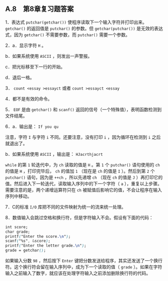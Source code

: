 ## A.8　第8章复习题答案

1．表达式 `putchar(getchar())` 使程序读取下一个输入字符并打印出来。 `getchar()` 的返回值是 `putchar()` 的参数。但 `getchar(putchar())` 是无效的表达式，因为 `getchar()` 不需要参数，而 `putchar()` 需要一个参数。

2．a．显示字符 `H` 。

b．如果系统使用 `ASCII` ，则发出一声警报。

c．把光标移至下一行的开始。

d．退后一格。

3． `count <essay >essayct` 或者 `count >essayct <essay`

4．都不是有效的命令。

5． `EOF` 是由 `getchar()` 和 `scanf()` 返回的信号（一个特殊值），表明函数检测到文件结尾。

6．a．输出是： `If you qu`

注意，字符 `I` 与字符 `i` 不同。还要注意，没有打印 `i` ，因为循环在检测到 `i` 之后就退出了。

b．如果系统使用 `ASCII` ，输出是： `HJacrthjacrt`

`while` 的第 `1` 轮迭代中，为 `ch` 读取的值是 `H` 。第 `1` 个 `putchar()` 语句使用的 `ch` 的值是 `H` ，打印完毕后， `ch` 的值加 `1` （现在是 `ch` 的值是 `I` ）。然后到第 `2` 个 `putchar()` 语句，因为是 `++ch` ，所以先递增 `ch` （现在 `ch` 的值是 `J` ）再打印它的值。然后进入下一轮迭代，读取输入序列中的下一个字符（ `a` ），重复以上步骤。需要注意的是，两个递增运算符只在 `ch` 被赋值后影响它的值，不会让程序在输入序列中移动。

7．C的标准 `I/O` 库把不同的文件映射为统一的流来统一处理。

8．数值输入会跳过空格和换行符，但是字符输入不会。假设有下面的代码：

```css
int score;
char grade;
printf("Enter the score.\n");
scanf("%s", &score);
printf("Enter the letter grade.\n");
grade = getchar();
```

如果输入分数 `98` ，然后按下 `Enter` 键把分数发送给程序，其实还发送了一个换行符。这个换行符会留在输入序列中，成为下一个读取的值（ `grade` ）。如果在字符输入之前输入了数字，就应该在处理字符输入之前添加删除换行符的代码。

